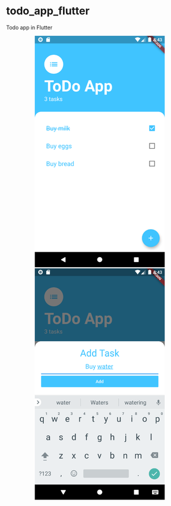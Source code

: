 # todo_app_flutter

Todo app in Flutter

<p align="center">
  <img src="https://github.com/nefeyel/flutter-to-do-app/blob/master/lib/images/Screenshot_1598553804.png" width="350" title="hover text">
  <img src="https://github.com/nefeyel/flutter-to-do-app/blob/master/lib/images/Screenshot_1598553832.png" width="350" alt="accessibility text">
</p>
